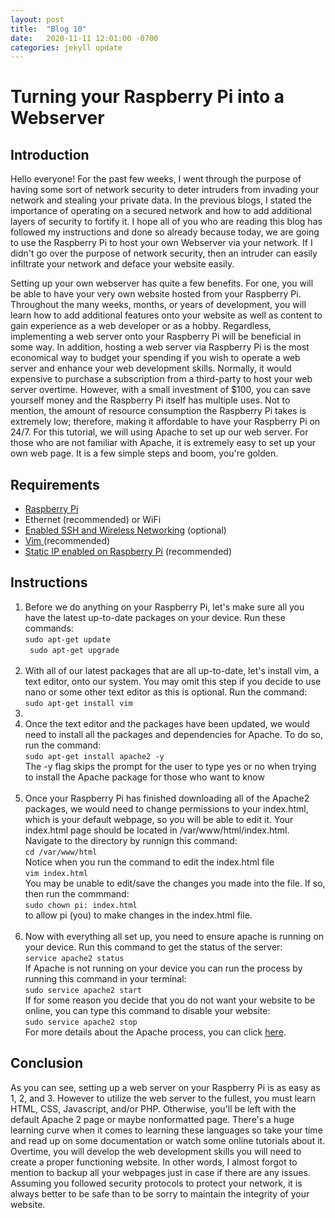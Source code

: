 ```yaml
---
layout: post
title:  "Blog 10"
date:   2020-11-11 12:01:00 -0700
categories: jekyll update
---
```

<h1><b>Turning your Raspberry Pi into a Webserver</b></h1>

<h2><b>Introduction</b></h2>
<p>Hello everyone! For the past few weeks, I went through the purpose of having some sort of network security to deter intruders from invading your network and stealing your private data. In the previous blogs, I stated the importance of operating on a secured network and how to add additional layers of security to fortify it. I hope all of you who are reading this blog has followed my instructions and done so already because today, we are going to use the Raspberry Pi to host your own Webserver via your network. If I didn't go over the purpose of network security, then an intruder can easily infiltrate your network and deface your website easily.</p>
<p> Setting up your own  webserver has quite a few benefits. For one, you will be able to have your very own website hosted from your Raspberry Pi. Throughout the many weeks, months, or years of development, you will learn how to add additional features onto your website as well as content to gain experience as a web developer or as a hobby. Regardless, implementing a web server onto your Raspberry Pi will be beneficial in some way. In addition, hosting a web server via Raspberry Pi is the most economical way to budget your spending if you wish to operate a web server and enhance your web development skills. Normally, it would expensive to purchase a subscription from a third-party to host your web server overtime. However, with a small investment of $100, you can save yourself money and the Raspberry Pi itself has multiple uses. Not to mention, the amount of resource consumption the Raspberry Pi takes is extremely low; therefore, making it affordable to have your Raspberry Pi on 24/7. For this tutorial, we will using Apache to set up our web server. For those who are not familiar with Apache, it is extremely easy to set up your own web page. It is a few simple steps and boom, you're golden.
</p>

<h2><b>Requirements</b></h2>
<ul>
    <li><a href="https://www.amazon.com/CanaKit-Raspberry-4GB-Starter-Kit/dp/B07V5JTMV9/ref=sr_1_2?dchild=1&keywords=raspberry+pi&qid=1605249098&sr=8-2">Raspberry Pi</a></li>
    <li>Ethernet (recommended) or WiFi</li>
    <li><a href="https://www.raspberrypi.org/documentation/configuration/wireless/headless.md">Enabled SSH and Wireless Networking</a> (optional)</li>
    <li><a href="https://www.linux.com/training-tutorials/vim-101-beginners-guide-vim/">Vim </a>(recommended)</li>
    <li><a href="https://pimylifeup.com/raspberry-pi-static-ip-address/">Static IP enabled on Raspberry Pi</a> (recommended)</li>
</ul>

<h2><b>Instructions</b></h2>
<ol>
    <li>Before we do anything on your Raspberry Pi, let's make sure all you have the latest up-to-date packages on your device. Run these commands:<br>
    <code>sudo apt-get update</code><br>
    <code> sudo apt-get upgrade</code></li><br>
    <li>With all of our latest packages that are all up-to-date, let's install vim, a text editor, onto our system. You may omit this step if you decide to use nano or some other text editor as this is optional. Run the command:<br>
    <code>sudo apt-get install vim</code><li><br>
    <li> Once the text editor and the packages have been updated, we would need to install all the packages and dependencies for Apache. To do so, run the command:<br>
    <code>sudo apt-get install apache2 -y</code><br>
    The -y flag skips the prompt for the user to type yes or no when trying to install the Apache package for those who want to know
    </li><br>
    <li>Once your Raspberry Pi has finished downloading all of the Apache2 packages, we would need to change permissions to your index.html, which is your default webpage, so you will be able to edit it. Your index.html page should be located in /var/www/html/index.html. Navigate to the directory by runnign this command:<br>
    <code>cd /var/www/html </code><br>
    Notice when you run the command to edit the index.html file<br>
    <code>vim index.html</code><br>
    You may be unable to edit/save the changes you made into the file. If so, then run the commmand:<br>
    <code>sudo chown pi: index.html</code><br>
    to allow pi (you) to make changes in the index.html file.</li><br>
    <li>Now with everything all set up, you need to ensure apache is running on your device. Run this command to get the status of the server:<br>
    <code>service apache2 status</code><br>
    If Apache is not running on your device you can run the process by running this command in your terminal:<br>
    <code>sudo service apache2 start</code><br>
    If for some reason you decide that you do not want your website to be online, you can type this command to disable your website:<br>
    <code>sudo service apache2 stop</code><br>
    For more details about the Apache process, you can click <a href="https://linuxize.com/post/start-stop-restart-apache/#:~:text=start%20%3A%20Starts%20the%20Apache%20service,Gracefully%20restarts%20the%20Apache%20service.">here</a>.</li>
</ol>
<h2><b>Conclusion</b></h2>
<p>As you can see, setting up a web server on your Raspberry Pi is as easy as 1, 2, and 3. However to utilize the web server to the fullest, you must learn HTML, CSS, Javascript, and/or PHP. Otherwise, you'll be left with the default Apache 2 page or maybe nonformatted page. There's a huge learning curve when it comes to learning these languages so take your time and read up on some documentation or watch some online tutorials about it. Overtime, you will develop the web development skills you will need to create a proper functioning website. In other words, I almost forgot to mention to backup all your webpages just in case if there are any issues. Assuming you followed security protocols to protect your network, it is always better to be safe than to be sorry to maintain the integrity of your website.
</p>